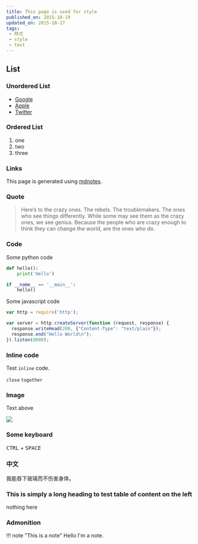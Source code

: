 ```yaml
---
title: This page is used for style
published_on: 2015-10-19
updated_on: 2015-10-27
tags:
 - 样式
 - style
 - test
---
```

## List

### Unordered List

 * [Google][google]
 * [Apple][apple]
 * [Twitter][twitter]

### Ordered List

 1. one
 2. two
 3. three

### Links

This page is generated using [mdnotes][mdnotes].

### Quote

> Here’s to the crazy ones. The rebels. The troublemakers. The ones who see things differently. While some may see them as the crazy ones, we see genius. Because the people who are crazy enough to think they can change the world, are the ones who do.  

### Code 

Some python code

```python
def hello():
    print('Hello')

if __name__ == '__main__':
    hello()
```

Some javascript code

```js
var http = require('http');

var server = http.createServer(function (request, response) {
  response.writeHead(200, {"Content-Type": "text/plain"});
  response.end("Hello World\n");
}).listen(8000);
```

### Inline code

Test `inline` code.

`close` `together`

### Image

Text above

![](http://7fva40.com1.z0.glb.clouddn.com/carlog-404-sprite.jpg)


### Some keyboard

<kbd>CTRL</kbd> + <kbd>SPACE</kbd>

### 中文

我能吞下玻璃而不伤害身体。

### This is simply a long heading to test table of content on the left

nothing here

### Admonition

!!! note "This is a note"
    Hello I'm a note.


[twitter]: https://twitter.com
[apple]: http://apple.com
[google]: http://google.com
[mdnotes]: http://github.com
